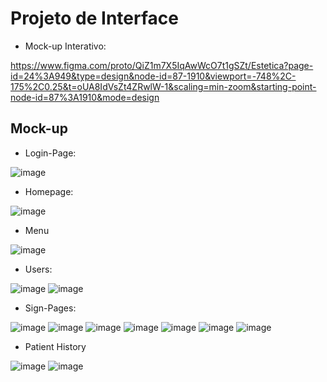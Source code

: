 
# Projeto de Interface

* Mock-up Interativo:
  
https://www.figma.com/proto/QiZ1m7X5IqAwWcO7t1gSZt/Estetica?page-id=24%3A949&type=design&node-id=87-1910&viewport=-748%2C-175%2C0.25&t=oUA8IdVsZt4ZRwlW-1&scaling=min-zoom&starting-point-node-id=87%3A1910&mode=design

## Mock-up

* Login-Page:

![image](https://github.com/ICEI-PUC-Minas-PMV-ADS/pmv-ads-2024-1-e5-proj-empext-t1-pmv-ads-2024-1-e3-centro-estetico/assets/105240089/a54518c4-3e97-4ea4-b383-a60c00cfe52b)

* Homepage:

![image](https://github.com/ICEI-PUC-Minas-PMV-ADS/pmv-ads-2024-1-e5-proj-empext-t1-pmv-ads-2024-1-e3-centro-estetico/assets/105240089/ecf02c4a-3dd3-4b67-af3c-dfd2cf6173c0)

* Menu

![image](https://github.com/ICEI-PUC-Minas-PMV-ADS/pmv-ads-2024-1-e5-proj-empext-t1-pmv-ads-2024-1-e3-centro-estetico/assets/105240089/f1a8114a-e506-4d41-aa59-04057eda38e0)

* Users:

![image](https://github.com/ICEI-PUC-Minas-PMV-ADS/pmv-ads-2024-1-e5-proj-empext-t1-pmv-ads-2024-1-e3-centro-estetico/assets/105240089/f66d0c7e-2941-4bd6-90c5-4b42c4dcc7c0) ![image](https://github.com/ICEI-PUC-Minas-PMV-ADS/pmv-ads-2024-1-e5-proj-empext-t1-pmv-ads-2024-1-e3-centro-estetico/assets/105240089/b5fd07fb-44c2-4833-ae8d-aedd929f0bae)

* Sign-Pages:

![image](https://github.com/ICEI-PUC-Minas-PMV-ADS/pmv-ads-2024-1-e5-proj-empext-t1-pmv-ads-2024-1-e3-centro-estetico/assets/105240089/6219f4b9-94c0-41e2-9953-851a1846b4e5) ![image](https://github.com/ICEI-PUC-Minas-PMV-ADS/pmv-ads-2024-1-e5-proj-empext-t1-pmv-ads-2024-1-e3-centro-estetico/assets/105240089/6adb05a0-32be-460a-b7a7-0ef082d01105) ![image](https://github.com/ICEI-PUC-Minas-PMV-ADS/pmv-ads-2024-1-e5-proj-empext-t1-pmv-ads-2024-1-e3-centro-estetico/assets/105240089/deb0b367-8265-4c62-a286-da03cd25eb30) ![image](https://github.com/ICEI-PUC-Minas-PMV-ADS/pmv-ads-2024-1-e5-proj-empext-t1-pmv-ads-2024-1-e3-centro-estetico/assets/105240089/3089a906-c1c9-4993-8357-97d83f185cd0) ![image](https://github.com/ICEI-PUC-Minas-PMV-ADS/pmv-ads-2024-1-e5-proj-empext-t1-pmv-ads-2024-1-e3-centro-estetico/assets/105240089/ef3017e1-6ebf-477f-90aa-15d3d7e128ff) ![image](https://github.com/ICEI-PUC-Minas-PMV-ADS/pmv-ads-2024-1-e5-proj-empext-t1-pmv-ads-2024-1-e3-centro-estetico/assets/105240089/ea1e19ff-ce37-42f1-8619-0623c0648f6a) ![image](https://github.com/ICEI-PUC-Minas-PMV-ADS/pmv-ads-2024-1-e5-proj-empext-t1-pmv-ads-2024-1-e3-centro-estetico/assets/105240089/5eb0b0c1-3216-4bc2-89d4-d6816387ec36)

* Patient History

![image](https://github.com/ICEI-PUC-Minas-PMV-ADS/pmv-ads-2024-1-e5-proj-empext-t1-pmv-ads-2024-1-e3-centro-estetico/assets/105240089/38586ed4-85c2-4ecf-9b2f-17cb6a7c0118) ![image](https://github.com/ICEI-PUC-Minas-PMV-ADS/pmv-ads-2024-1-e5-proj-empext-t1-pmv-ads-2024-1-e3-centro-estetico/assets/105240089/85fb321f-d81c-4b70-af9a-d7cd556f32aa)













